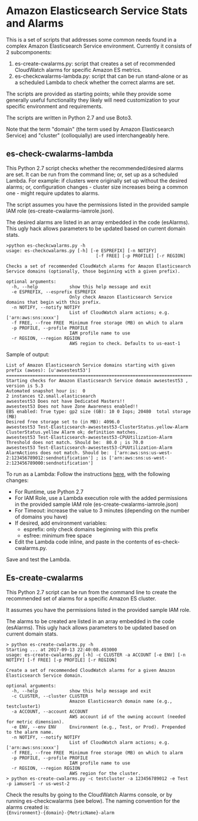 
Amazon Elasticsearch Service Stats and Alarms
====================
This is a set of scripts that addresses some common needs found in a complex Amazon Elasticsearch Service environment. Currently it consists of 2 subcomponents:

1. es-create-cwalarms.py: script that creates a set of recommended CloudWatch alarms for specific Amazon ES metrics.
2. es-checkcwalarms-lambda.py: script that can be run stand-alone or as a scheduled Lambda to check whether the correct alarms are set. 

The scripts are provided as starting points; while they provide some generally useful functionality they likely will need customization to your specific environment and requirements.

The scripts are written in Python 2.7 and use Boto3.

Note that the term "domain" (the term used by Amazon Elasticsearch Service) and "cluster" (colloquially) are used interchangeably here.

es-check-cwalarms-lambda
------
This Python 2.7 script checks whether the recommended/desired alarms are set. It can be run from the command line; or, set up as a scheduled Lambda.  For example: if clusters were originally set up without the desired alarms; or, configuration changes - cluster size increases being a common one - might require updates to alarms.

The script assumes you have the permissions listed in the provided sample IAM role (es-create-cwalarms-iamrole.json).

The desired alarms are listed in an array embedded in the code (esAlarms). This ugly hack allows parameters to be updated based on current domain stats.
```
>python es-checkcwalarms.py -h
usage: es-checkcwalarms.py [-h] [-e ESPREFIX] [-n NOTIFY]
                                  [-f FREE] [-p PROFILE] [-r REGION]

Checks a set of recommended CloudWatch alarms for Amazon Elasticsearch Service domains (optionally, those beginning with a given prefix).

optional arguments:
  -h, --help            show this help message and exit
  -e ESPREFIX, --esprefix ESPREFIX
                        Only check Amazon Elasticsearch Service domains that begin with this prefix.
  -n NOTIFY, --notify NOTIFY
                        List of CloudWatch alarm actions; e.g. ['arn:aws:sns:xxxx']
  -f FREE, --free FREE  Minimum free storage (MB) on which to alarm
  -p PROFILE, --profile PROFILE
                        IAM profile name to use
  -r REGION, --region REGION
                        AWS region to check. Defaults to us-east-1
```
Sample of output: 
```
List of Amazon Elasticsearch Service domains starting with given prefix (awses): [u'awsestest53']
=======================================================================================================
Starting checks for Amazon Elasticsearch Service domain awsestest53 , version is 5.3
Automated snapshot hour is:  0
2 instances t2.small.elasticsearch
awsestest53 Does not have Dedicated Masters!!
awsestest53 Does not have Zone Awareness enabled!!
EBS enabled: True type: gp2 size (GB): 10 0 Iops; 20480  total storage (MB)
Desired free storage set to (in MB): 4096.0
awsestest53 Test-Elasticsearch-awsestest53-ClusterStatus.yellow-Alarm ClusterStatus.yellow Alarm ok; definition matches.
awsestest53 Test-Elasticsearch-awsestest53-CPUUtilization-Alarm Threshold does not match. Should be:  80.0 ; is 70.0
awsestest53 Test-Elasticsearch-awsestest53-CPUUtilization-Alarm AlarmActions does not match. Should be:  ['arn:aws:sns:us-west-2:123456789012:sendnotification'] ; is ['arn:aws:sns:us-west-2:123456789000:sendnotification']

```

To run as a Lambda:
Follow the instructions [here](https://docs.aws.amazon.com/lambda/latest/dg/get-started-create-function.html), with the following changes:
* For Runtime, use Python 2.7
* For IAM Role, use a Lambda execution role with the added permissions in the provided sample IAM role (es-create-cwalarms-iamrole.json)
* For Timeout: increase the value to 3 minutes (depending on the number of domains you have)
* If desired, add environment variables:
	* esprefix: only check domains beginning with this prefix
	* esfree: minimum free space 
* Edit the Lambda code inline, and paste in the contents of es-check-cwalarms.py.
 
 Save and test the Lambda. 
 
Es-create-cwalarms
-------
This Python 2.7 script can be run from the command line to create the recommended set of alarms for a specific Amazon ES cluster.

It assumes you have the permissions listed in the provided sample IAM role.

The alarms to be created are listed in an array embedded in the code (esAlarms). This ugly hack allows parameters to be updated based on current domain stats.
```
> python es-create-cwalarms.py -h
Starting ... at 2017-09-13 22:40:08.493000
usage: es-create-cwalarms.py [-h] -c CLUSTER -a ACCOUNT [-e ENV] [-n NOTIFY] [-f FREE] [-p PROFILE] [-r REGION]

Create a set of recommended CloudWatch alarms for a given Amazon Elasticsearch Service domain.

optional arguments:
  -h, --help            show this help message and exit
  -c CLUSTER, --cluster CLUSTER
                        Amazon Elasticsearch domain name (e.g., testcluster1)
  -a ACCOUNT, --account ACCOUNT
                        AWS account id of the owning account (needed for metric dimension).
  -e ENV, --env ENV     Environment (e.g., Test, or Prod). Prepended to the alarm name.
  -n NOTIFY, --notify NOTIFY
                        List of CloudWatch alarm actions; e.g. ['arn:aws:sns:xxxx']
  -f FREE, --free FREE  Minimum free storage (MB) on which to alarm
  -p PROFILE, --profile PROFILE
                        IAM profile name to use
  -r REGION, --region REGION
                        AWS region for the cluster.
> python es-create-cwalarms.py -c testcluster -a 123456789012 -e Test -p iamuser1 -r us-west-2
```
Check the results by going to the CloudWatch Alarms console, or by running es-checkcwalarms (see below). The naming convention for the alarms created is:  
```{Environment}-{domain}-{MetricName}-alarm```
